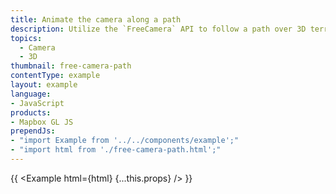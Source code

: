 ```yaml
---
title: Animate the camera along a path
description: Utilize the `FreeCamera` API to follow a path over 3D terrain.
topics:
  - Camera
  - 3D
thumbnail: free-camera-path
contentType: example
layout: example
language:
- JavaScript
products:
- Mapbox GL JS
prependJs:
- "import Example from '../../components/example';"
- "import html from './free-camera-path.html';"
---
```


{{ <Example html={html} {...this.props} /> }}
